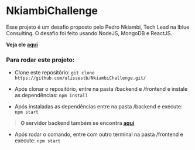 # NkiambiChallenge

Esse projeto é um desafio proposto pelo Pedro Nkiambi, Tech Lead na Iblue Consulting.
O desafio foi feito usando NodeJS, MongoDB e ReactJS.

**Veja ele  [aqui](https://nkiambichallenge.herokuapp.com/)**


### Para rodar este projeto: 
- Clone este repositório:
 `git clone https://github.com/ulissestb/NkiambiChallenge.git/`

- Após clonar o repositório, entre na pasta /backend e /frontend e instale as dependências:
  `npm install`


- Após instaladas as dependências entre na pasta /backend e execute:
`npm start`


> **O servidor backend também se encontra [aqui](https://powerful-caverns-27496.herokuapp.com/)**

- Após rodar o comando, entre com outro terminal na pasta /frontend e execute:
 `npm start`

